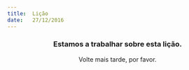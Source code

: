 ```yaml
---
title:  Lição
date:   27/12/2016
---
```


### <center>Estamos a trabalhar sobre esta lição.</center>
<center>Volte mais tarde, por favor.</center>